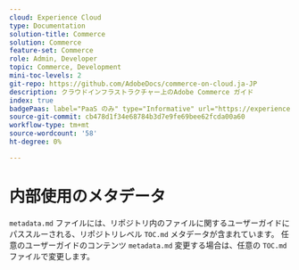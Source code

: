 ```yaml
---
cloud: Experience Cloud
type: Documentation
solution-title: Commerce
solution: Commerce
feature-set: Commerce
role: Admin, Developer
topic: Commerce, Development
mini-toc-levels: 2
git-repo: https://github.com/AdobeDocs/commerce-on-cloud.ja-JP
description: クラウドインフラストラクチャー上のAdobe Commerce ガイド
index: true
badgePaas: label="PaaS のみ" type="Informative" url="https://experienceleague.adobe.com/ja/docs/commerce/user-guides/product-solutions" tooltip="Adobe Commerce on Cloud プロジェクト（Adobeが管理する PaaS インフラストラクチャ）およびオンプレミスプロジェクトにのみ適用されます。"
source-git-commit: cb478d1f34e68784b3d7e9fe69bee62fcda00a60
workflow-type: tm+mt
source-wordcount: '58'
ht-degree: 0%

---
```



# 内部使用のメタデータ

`metadata.md` ファイルには、リポジトリ内のファイルに関するユーザーガイドにパススルーされる、リポジトリレベル `TOC.md` メタデータが含まれています。 任意のユーザーガイドのコンテンツ `metadata.md` 変更する場合は、任意の `TOC.md` ファイルで変更します。
